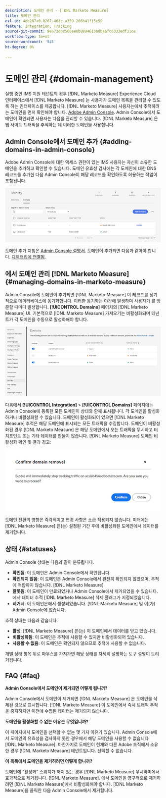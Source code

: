 ```yaml
---
description: 도메인 관리 - [!DNL Marketo Measure]
title: 도메인 관리
exl-id: 4db287a0-0267-463c-a359-266b41f15c59
feature: Integration, Tracking
source-git-commit: 9e672d0c568ee0b889461bb8ba6fc6333edf31ce
workflow-type: tm+mt
source-wordcount: '541'
ht-degree: 0%

---
```


# 도메인 관리 {#domain-management}

실행 중인 IMS 지원 테넌트의 경우 [!DNL Marketo Measure] Experience Cloud 인터페이스에서 [!DNL Marketo Measure] 는 사용자가 도메인 목록을 관리할 수 있도록 하는 인터페이스를 제공합니다. [!DNL Marketo Measure] 사용자는에서 추적하려는 도메인을 먼저 확인해야 합니다. [Adobe Admin Console](https://adminconsole.adobe.com/). Admin Console에서 도메인이 확인되면 사용자는 다음을 관리할 수 있습니다. [!DNL Marketo Measure] 은 웹 사이트 트래픽을 추적하는 데 이러한 도메인을 사용합니다.

## Admin Console에서 도메인 추가 {#adding-domains-in-admin-console}

Adobe Admin Console에 대한 액세스 권한이 있는 IMS 사용자는 자신이 소유한 도메인을 추가하고 확인할 수 있습니다. 도메인 유효성 검사에는 각 도메인에 대한 DNS 레코드를 추가한 다음 Admin Console이 해당 레코드를 확인하도록 허용하는 작업이 포함됩니다.

![](assets/domain-management-1.png)

도메인 추가 지침은 [Admin Console 설명서](https://helpx.adobe.com/enterprise/using/set-up-identity.html#setup-domains). 도메인이 추가되면 다음과 같아야 합니다. [디렉터리에 연결됨](https://helpx.adobe.com/enterprise/using/set-up-identity.html#link-domains-to-directories).

## 에서 도메인 관리 [!DNL Marketo Measure] {#managing-domains-in-marketo-measure}

Admin Console에 도메인이 추가되면 [!DNL Marketo Measure] 이 레코드를 정기적으로 데이터베이스에 동기화합니다. 이러한 동기화는 야간에 발생하며 사용자가 를 방문할 때마다 발생합니다. **[!UICONTROL Domains]** 페이지의 [!DNL Marketo Measure] UI. 기본적으로 [!DNL Marketo Measure] 가져오기는 비활성화되며 테넌트가 각 도메인을 수동으로 활성화해야 합니다.

![](assets/domain-management-2.png)

다음에서 **[!UICONTROL Integration]** > **[!UICONTROL Domains]** 페이지에는 Admin Console에 등록한 모든 도메인이 상태와 함께 표시됩니다. 각 도메인을 활성화하거나 비활성화할 수 있습니다. 도메인이 활성화되어 있으면 [!DNL Marketo Measure] 추적은 해당 도메인에 표시되는 모든 트래픽을 수집합니다. 도메인이 비활성화된 경우 [!DNL Marketo Measure] 은 해당 도메인에서 오는 트래픽을 무시하고 터치포인트 또는 기타 데이터를 만들지 않습니다. [!DNL Marketo Measure] 도메인 비활성화 확인 및 결과 경고:

![](assets/domain-management-3.png)

도메인 전환의 영향은 즉각적이고 변경 사항은 소급 적용되지 않습니다. 미래에는 [!DNL Marketo Measure] 은(는) 설정된 기간 후에 비활성화된 도메인에서 데이터를 제거합니다.

## 상태 {#statuses}

Admin Console 상태는 다음과 같이 분류됩니다.

* **확인됨**: 이 도메인은 Admin Console에서 확인됩니다.
* **확인되지 않음**: 이 도메인은 Admin Console에서 완전히 확인되지 않았으며, 추적에 적합하지 않습니다. [!DNL Marketo Measure]
* **잘못됨**: 이 도메인이 만료되었거나 Admin Console에서 제거되었을 수 있습니다. 에서 데이터 추적 [!DNL Marketo Measure] 삭제 플래그가 지정되었습니다.
* **레거시**: 이 도메인은에서 생성되었습니다. [!DNL Marketo Measure] 및 이(가) Admin Console에 없습니다.

추적 상태는 다음과 같습니다.

* **활성**: [!DNL Marketo Measure] 은(는) 이 도메인에서 데이터를 받고 있습니다.
* **비활성화됨**: 이 도메인은 추적에 사용할 수 있지만 비활성화되어 있습니다.
* **사용할 수 없음**: 이 도메인은 확인되지 않으므로 추적에 사용할 수 없습니다.

개별 상태 항목 위로 마우스를 가져가면 해당 상태를 자세히 설명하는 도구 설명이 트리거됩니다.

## FAQ {#faq}

**Admin Console에서 도메인이 제거되면 어떻게 됩니까?**

Admin Console에서 도메인이 제거되면 [!DNL Marketo Measure] 은 도메인을 삭제된 것으로 표시합니다. [!DNL Marketo Measure] 이 도메인에서 즉시 트래픽 추적을 중지하지만 이전에 수집된 데이터는 제거되지 않습니다.

**도메인을 활성화할 수 없는 이유는 무엇입니까?**

이 페이지에서 도메인을 선택할 수 없는 몇 가지 이유가 있습니다. Admin Console에서 도메인의 유효성을 검사하지 못한 경우에서 해당 도메인을 사용할 수 없습니다 [!DNL Marketo Measure]. 마찬가지로 도메인이 현재와 다른 Adobe 조직에서 소유한 경우 [!DNL Marketo Measure] 테넌트입니다. 선택할 수 없습니다.

**이 목록에서 도메인을 제거하려면 어떻게 합니까?**

도메인에 &quot;활성화&quot; 스위치가 꺼져 있는 경우 [!DNL Marketo Measure] 무시하며에서 효과적으로 제거됩니다. [!DNL Marketo Measure]. 에서 도메인을 영구적으로 제거하려면 [!DNL Marketo Measure]에서 비활성화해야 합니다. [!DNL Marketo Measure]을 클릭한 다음 Admin Console에서 제거합니다.
